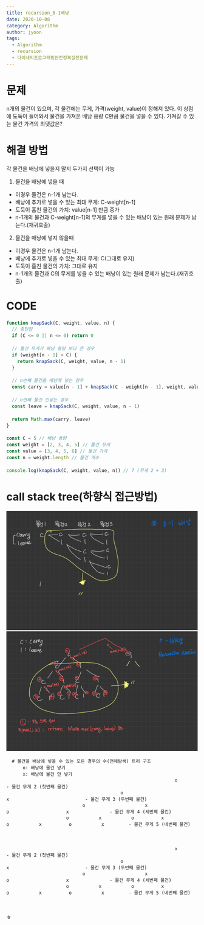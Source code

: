 ```yaml
---
title: recursion_0-1배낭
date: 2020-10-08
category: Algorithm
author: jyoon
tags:
  - Algorithm
  - recursion
  - 다이내믹프로그래밍완전정복실전문제
---
```


# 문제

n개의 물건이 있으며, 각 물건에는 무게, 가격(weight, value)이 정해져 있다.
이 상점에 도둑이 들어와서 물건을 가져온 배낭 용량 C만큼 물건을 넣을 수 있다.
가져갈 수 있는 물건 가격의 최댓값은?

# 해결 방법

각 물건을 배낭에 넣을지 말지 두가지 선택이 가능

1. 물건을 배낭에 넣을 때

- 이경우 물건은 n-1개 남는다.
- 배낭에 추가로 넣을 수 있는 최대 무게: C-weight[n-1]
- 도둑이 훔친 물건의 가치: value[n-1] 만큼 증가
- n-1개의 물건과 C-weight[n-1]의 무게를 넣을 수 있는 배낭이 있는 원래 문제가 남는다.(재귀호출)

2. 물건을 매낭에 넣지 않을때

- 이경우 물건은 n-1개 남는다.
- 배낭에 추가로 넣을 수 있는 최대 무게: C(그대로 유지)
- 도둑이 훔친 물건의 가치: 그대로 유지
- n-1개의 물건과 C의 무게를 넣을 수 있는 배낭이 있는 원래 문제가 남는다.(재귀호출)

# CODE

```js
function knapSack(C, weight, value, n) {
  // 종단점
  if (C <= 0 || n <= 0) return 0

  // 물건 무게가 배낭 용량 보다 큰 경우
  if (weight[n - 1] > C) {
    return knapSack(C, weight, value, n - 1)
  }

  // n번째 물건을 배낭에 넣는 경우
  const carry = value[n - 1] + knapSack(C - weight[n - 1], weight, value, n - 1)

  // n번째 물건 인넣는 경우
  const leave = knapSack(C, weight, value, n - 1)

  return Math.max(carry, leave)
}

const C = 5 // 배낭 용량
const weight = [2, 3, 4, 5] // 물건 무게
const value = [3, 4, 5, 6] // 물건 가격
const n = weight.length // 물건 개수

console.log(knapSack(C, weight, value, n)) // 7 (무게 2 + 3)
```

# call stack tree(하향식 접근방법)

![](./img/09_0-1배낭_recursion_1.jpg)
![](./img/09_0-1배낭_recursion_2.jpg)

```
  # 물건을 배낭에 넣을 수 있는 모든 경우의 수(전체탐색) 트리 구조
      o: 배낭에 물건 넣기
      x: 배낭에 물건 안 넣기
                                                              o                                                    - 물건 무게 2 (첫번째 물건)
                                          o                                           x                            - 물건 무게 3 (두번째 물건)
                            o                      x                         o                     x               - 물건 무게 4 (세번째 물건)
                      o           x           o          x            o           x          o           x         - 물건 무게 5 (네번째 물건)



                                                              x                                                    - 물건 무게 2 (첫번째 물건)
                                          o                                           x                            - 물건 무게 3 (두번째 물건)
                            o                      x                         o                     x               - 물건 무게 4 (세번째 물건)
                      o           x           o          x            o           x          o           x         - 물건 무게 5 (네번째 물건)



```

ㅎ
